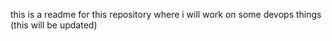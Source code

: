 this is a readme for this repository where i will work on some devops things (this will be updated)
